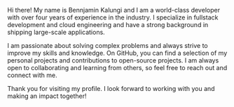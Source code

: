 Hi there! My name is Bennjamin Kalungi and I am a world-class developer with over four years of experience in the industry. I specialize in fullstack development and cloud engineering and have a strong background in shipping large-scale applications.

I am passionate about solving complex problems and always strive to improve my skills and knowledge. On GitHub, you can find a selection of my personal projects and contributions to open-source projects. I am always open to collaborating and learning from others, so feel free to reach out and connect with me.

Thank you for visiting my profile. I look forward to working with you and making an impact together!

